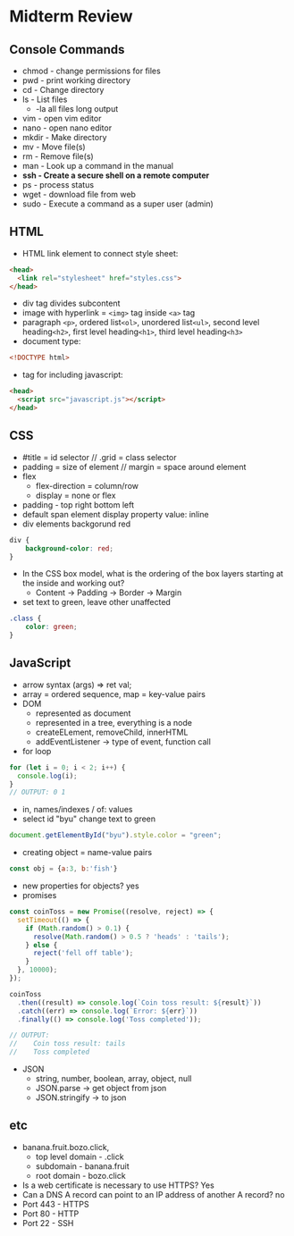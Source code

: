 # Midterm Review
## Console Commands
* chmod - change permissions for files
* pwd - print working directory
* cd - Change directory
* ls - List files
  * -la all files long output
* vim - open vim editor
* nano - open nano editor
* mkdir - Make directory
* mv - Move file(s)
* rm - Remove file(s)
* man - Look up a command in the manual
* **ssh - Create a secure shell on a remote computer**
* ps - process status
* wget - download file from web
* sudo - Execute a command as a super user (admin)

## HTML
* HTML link element to connect style sheet:
```html
<head>
  <link rel="stylesheet" href="styles.css">
</head>
```
* div tag divides subcontent
* image with hyperlink = ```<img>``` tag inside ```<a>``` tag
*  paragraph ```<p>```, ordered list```<ol>```, unordered list```<ul>```, second level heading```<h2>```, first level heading```<h1>```, third level heading```<h3>```
* document type:
```html
<!DOCTYPE html>
```
* tag for including javascript:
```html
<head>
  <script src="javascript.js"></script>
</head>
```


## CSS
* #title = id selector // .grid = class selector
* padding = size of element // margin = space around element
* flex
  * flex-direction = column/row
  * display = none or flex
* padding - top right bottom left
* default span element display property value: inline
* div elements backgorund red
```css
div {
    background-color: red;
}
```
* In the CSS box model, what is the ordering of the box layers starting at the inside and working out?
  * Content → Padding → Border → Margin
* set text to green, leave other unaffected
```css
.class {
    color: green;
}
```

## JavaScript
* arrow syntax (args) => ret val;
* array = ordered sequence, map = key-value pairs
* DOM
  * represented as document
  * represented in a tree, everything is a node
  * createELement, removeChild, innerHTML
  * addEventListener -> type of event, function call
* for loop
```javascript
for (let i = 0; i < 2; i++) {
  console.log(i);
}
// OUTPUT: 0 1
```
* in, names/indexes / of: values
* select id "byu" change text to green
```javascript
document.getElementById("byu").style.color = "green";
```
* creating object = name-value pairs
```javascript
const obj = {a:3, b:'fish'}
```
* new properties for objects? yes
* promises
``` javascript
const coinToss = new Promise((resolve, reject) => {
  setTimeout(() => {
    if (Math.random() > 0.1) {
      resolve(Math.random() > 0.5 ? 'heads' : 'tails');
    } else {
      reject('fell off table');
    }
  }, 10000);
});

coinToss
  .then((result) => console.log(`Coin toss result: ${result}`))
  .catch((err) => console.log(`Error: ${err}`))
  .finally(() => console.log('Toss completed'));

// OUTPUT:
//    Coin toss result: tails
//    Toss completed

```
* JSON
  * string, number, boolean, array, object, null
  * JSON.parse -> get object from json
  * JSON.stringify -> to json

## etc
* banana.fruit.bozo.click,
  * top level domain - .click
  * subdomain - banana.fruit
  * root domain - bozo.click
* Is a web certificate is necessary to use HTTPS? Yes
* Can a DNS A record can point to an IP address of another A record? no
* Port 443 - HTTPS
* Port 80 - HTTP
* Port 22 - SSH


